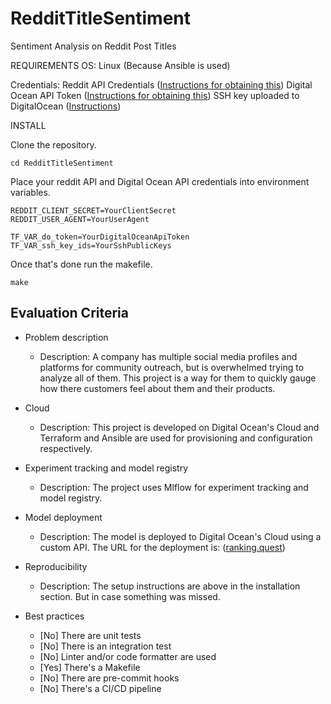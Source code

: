 # RedditTitleSentiment
Sentiment Analysis on Reddit Post Titles



REQUIREMENTS
OS:
Linux (Because Ansible is used)

Credentials:
Reddit API Credentials ([Instructions for obtaining this](https://github.com/reddit-archive/reddit/wiki/OAuth2))
Digital Ocean API Token ([Instructions for obtaining this](https://docs.digitalocean.com/reference/api/create-personal-access-token/))
SSH key uploaded to DigitalOcean ([Instructions](https://docs.digitalocean.com/platform/teams/how-to/upload-ssh-keys/))


INSTALL

Clone the repository.

```https://github.com/gishoo/RedditTitleSentiment
cd RedditTitleSentiment
```

Place your reddit API and Digital Ocean API credentials into environment variables. 

```REDDIT_CLIENT_ID=YourCleintID
REDDIT_CLIENT_SECRET=YourClientSecret
REDDIT_USER_AGENT=YourUserAgent
```

```
TF_VAR_do_token=YourDigitalOceanApiToken
TF_VAR_ssh_key_ids=YourSshPublicKeys
```

Once that's done run the makefile.

```make```

## Evaluation Criteria

* Problem description
    * Description: A company has multiple social media profiles and platforms for community outreach, but is overwhelmed trying to analyze all of them. This project is a way for them to quickly gauge how there customers feel about them and their products. 

* Cloud
    * Description: This project is developed on Digital Ocean's Cloud and Terraform and Ansible are used for provisioning and configuration respectively. 

* Experiment tracking and model registry
    * Description: The project uses Mlflow for experiment tracking and model registry.  

* Model deployment
    * Description: The model is deployed to Digital Ocean's Cloud using a custom API.
    The URL for the deployment is: ([ranking.quest](http://ranking.quest))

* Reproducibility
    * Description: The setup instructions are above in the installation section. But in case something was missed. 

* Best practices
    * [No] There are unit tests 
    * [No] There is an integration test 
    * [No] Linter and/or code formatter are used
    * [Yes] There's a Makefile
    * [No] There are pre-commit hooks 
    * [No] There's a CI/CD pipeline